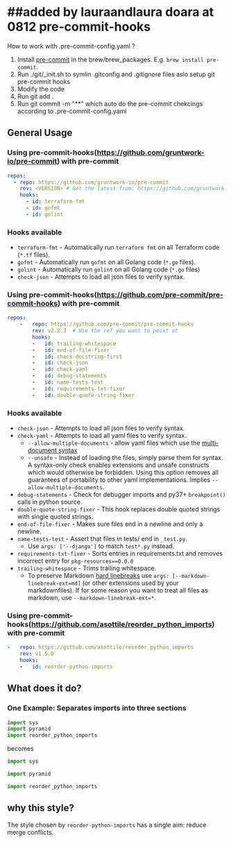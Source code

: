 ##added by lauraandlaura doara at 0812
pre-commit-hooks
================

How to work with .pre-commit-config.yaml ?
1. Install [pre-commit](http://pre-commit.com/) in the brew/brew_packages. E.g. `brew install pre-commit`.
2. Run ./git/_init.sh to symlin .gitconfig and .gitignore files aslo setup git pre-commit hooks
3. Modify the code
4. Run git add .
5. Run git commit -m "**" which auto do the pre-commit chekcings according to .pre-commit-config.yaml

## General Usage

### Using pre-commit-hooks(https://github.com/gruntwork-io/pre-commit) with pre-commit

```yaml
repos:
  - repo: https://github.com/gruntwork-io/pre-commit
    rev: <VERSION> # Get the latest from: https://github.com/gruntwork-io/pre-commit/releases
    hooks:
      - id: terraform-fmt
      - id: gofmt
      - id: golint
```
### Hooks available
- `terraform-fmt` -  Automatically run `terraform fmt` on all Terraform code (`*.tf` files).
- `gofmt` - Automatically run `gofmt` on all Golang code (`*.go` files).
- `golint` - Automatically run `golint` on all Golang code (`*.go` files)
- `check-json` - Attempts to load all json files to verify syntax.


### Using pre-commit-hooks(https://github.com/pre-commit/pre-commit-hooks) with pre-commit

```yaml
repos:
    -   repo: https://github.com/pre-commit/pre-commit-hooks
        rev: v2.2.3  # Use the ref you want to point at
        hooks:
        -   id: trailing-whitespace
        -   id: end-of-file-fixer
        -   id: check-docstring-first
        -   id: check-json
        -   id: check-yaml
        -   id: debug-statements
        -   id: name-tests-test
        -   id: requirements-txt-fixer
        -   id: double-quote-string-fixer
```
### Hooks available
- `check-json` - Attempts to load all json files to verify syntax.
- `check-yaml` - Attempts to load all yaml files to verify syntax.
    - `--allow-multiple-documents` - allow yaml files which use the
      [multi-document syntax](http://www.yaml.org/spec/1.2/spec.html#YAML)
    - `--unsafe` - Instead of loading the files, simply parse them for syntax.
      A syntax-only check enables extensions and unsafe constructs which would
      otherwise be forbidden.  Using this option removes all guarantees of
      portability to other yaml implementations.
      Implies `--allow-multiple-documents`.
- `debug-statements` - Check for debugger imports and py37+ `breakpoint()`
  calls in python source.
- `double-quote-string-fixer` - This hook replaces double quoted strings
  with single quoted strings.
- `end-of-file-fixer` - Makes sure files end in a newline and only a newline.
- `name-tests-test` - Assert that files in tests/ end in `_test.py`.
    - Use `args: ['--django']` to match `test*.py` instead.
- `requirements-txt-fixer` - Sorts entries in requirements.txt and removes incorrect entry for `pkg-resources==0.0.0`
- `trailing-whitespace` - Trims trailing whitespace.
    - To preserve Markdown [hard linebreaks](https://github.github.com/gfm/#hard-line-break)
      use `args: [--markdown-linebreak-ext=md]` (or other extensions used
      by your markdownfiles).  If for some reason you want to treat all files
      as markdown, use `--markdown-linebreak-ext=*`.


### Using pre-commit-hooks(https://github.com/asottile/reorder_python_imports) with pre-commit

```yaml
-   repo: https://github.com/asottile/reorder_python_imports
    rev: v1.5.0
    hooks:
    -   id: reorder-python-imports
```

## What does it do?

### One Example: Separates imports into three sections

```python
import sys
import pyramid
import reorder_python_imports
```

becomes

```python
import sys

import pyramid

import reorder_python_imports
```

## why this style?

The style chosen by `reorder-python-imports` has a single aim: reduce merge
conflicts.
